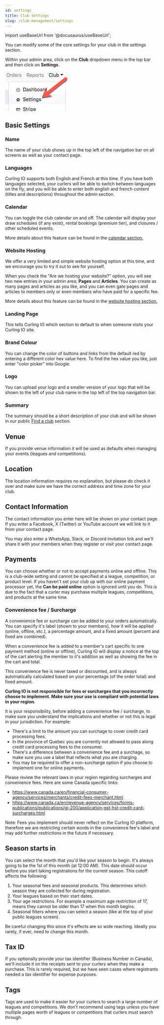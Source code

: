 ```yaml
---
id: settings
title: Club Settings
slug: /club-management/settings
---
```

import useBaseUrl from '@docusaurus/useBaseUrl';

You can modify some of the core settings for your club in the settings section.

Within your admin area, click on the **Club** dropdown menu in the top bar and then click on **Settings**.

![Settings Navigation](/img/docs/club-management/settings/navigation.png)


## Basic Settings

### Name

The name of your club shows up in the top left of the navigation bar on all screens as well as your contact page.

### Languages

Curling IO supports both English and French at this time.
If you have both languages selected, your curlers will be able to switch between languages on the fly, and you will be able to enter both english and french content (titles and descriptions) throughout the admin section.

### Calendar

You can toggle the club calendar on and off. The calendar will display your draw schedules (if any exist), rental bookings (premium tier), and closures / other scheduled events.

More details about this feature can be found in the [calendar section.](/docs/club-management/calendar)

### Website Hosting

We offer a very limited and simple website hosting option at this time, and we encourage you to try it out to see for yourself.

When you check the "Are we hosting your website?" option, you will see two new entries in your admin area; **Pages** and **Articles**.
You can create as many pages and articles as you like, and you can even gate pages and articles to members only or even members who have paid for a specific fee.

More details about this feature can be found in the [website hosting section.](/docs/club-management/website-hosting)

### Landing Page

This tells Curling IO which section to default to when someone visits your Curling IO site.

### Brand Colour

You can change the color of buttons and links from the default red by entering a different color hex value here.
To find the hex value you like, just enter "color picker" into Google.

### Logo

You can upload your logo and a smaller version of your logo that will be shown to the left of your club name in the top left of the top navigation bar.


### Summary

The summary should be a short description of your club and will be shown in our public [Find a club](https://clubs.curling.io) section.


## Venue

If you provide venue information it will be used as defaults when managing your events (leagues and competitions).


## Location

The location information requires no explanation, but please do check it over and make sure we have the correct address and time zone for your club.


## Contact Information

The contact information you enter here will be shown on your contact page.
If you enter a Facebook, X (Twitter) or YouTube account we will link to it from your contact page.

You may also enter a WhatsApp, Slack, or Discord invitation link and we'll share it with your members when they register or visit your contact page. 



## Payments

You can choose whether or not to accept payments online and offline.
This is a club-wide setting and cannot be specified at a league, competition, or product level.
If you haven't set your club up with our online payment processor yet, the **Can be paid online** option is ignored until you do.
This is due to the fact that a curler may purchase multiple leagues, competitions, and products at the same time.

### Convenience fee / Surcharge

A convenience fee or surcharge can be added to your orders automatically.
You can specify it's label (shown to your members), how it will be applied (online, offline, etc.), a percentage amount, and a fixed amount (percent and fixed are combined).

When a convenience fee is added to a member's cart specific to one payment method (online or offline), Curling IO will display a notice at the top of the cart alerting the member to it's addition as well as showing the fee in the cart and total.

This convenience fee is never taxed or discounted, and is always automatically calculated based on your percentage (of the order total) and fixed amount.

**Curling IO is not responsible for fees or surcharges that you incorrectly choose to implement. Make sure your use is compliant with potential laws in your region.**

It is your responsibility, before adding a convenience fee / surcharge, to make sure you understand the implications and whether or not this is legal in your jurisdiction. For example:
- There's a limit to the amount you can surchage to cover credit card processing fees.
- In the province of Quebec you are currently not allowed to pass along credit card processing fees to the consumer.
- There's a difference between a convenience fee and a surchage, so make sure you use a label that reflects what you are charging.
- You may be required to offer a non-surcharge option if you choose to implement one for online payments.

Please review the relevant laws in your region regarding surcharges and convenience fees. Here are some Canada specific links:
- https://www.canada.ca/en/financial-consumer-agency/services/merchants/credit-fees-merchant.html
- https://www.canada.ca/en/revenue-agency/services/forms-publications/publications/gi-200/application-gst-hst-credit-card-surcharges.html

Note: Fees you implement should never reflect on the Curling IO platform, therefore we are restricting certain words in the convenience fee's label and may add further restrictions in the future if necessary.

## Season starts in

You can select the month that you'd like your season to begin. It's always going to be the 1st of this month (at 12:00 AM). This date should occur before you start taking registrations for the current season. This cutoff affects the following:

1. Your seasonal fees and seasonal products. This determines which season they are collected for during registration.
2. Your leagues based on their start dates.
3. Your age restrictions. For example a maximum age restriction of 17, means they cannot be older than 17 when this month begins.
4. Seasonal filters where you can select a season (like at the top of your public leagues screen).

Be careful changing this since it's effects are so wide reaching. Ideally you rarely, if ever, need to change this month.

## Tax ID
If you optionally provide your tax identifier (Business Number in Canada), we'll include it on the receipts sent to your curlers when they make a purchase.
This is rarely required, but we have seen cases where registrants needed a tax identifier for expense purposes.

## Tags

Tags are used to make it easier for your curlers to search a large number of leagues and competitions.
We don't recommend using tags unless you have multiple pages worth of leagues or competitions that curlers must search through.

